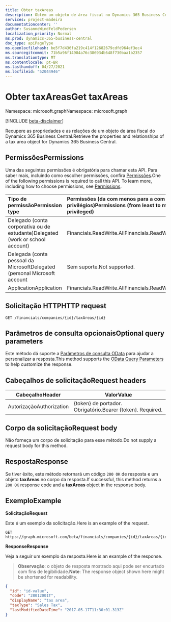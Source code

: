 ```yaml
---
title: Obter taxAreas
description: Obtém um objeto de área fiscal no Dynamics 365 Business Central.
services: project-madeira
documentationcenter: ''
author: SusanneWindfeldPedersen
localization_priority: Normal
ms.prod: dynamics-365-business-central
doc_type: apiPageType
ms.openlocfilehash: be5f7d436fa219c414f12682679cdfd964ef3ec4
ms.sourcegitcommit: 71b5a96f14984a76c386934b648f730baa1b2357
ms.translationtype: MT
ms.contentlocale: pt-BR
ms.lasthandoff: 04/27/2021
ms.locfileid: "52044946"
---
```

# <a name="get-taxareas"></a><span data-ttu-id="661db-103">Obter taxAreas</span><span class="sxs-lookup"><span data-stu-id="661db-103">Get taxAreas</span></span>

<span data-ttu-id="661db-104">Namespace: microsoft.graph</span><span class="sxs-lookup"><span data-stu-id="661db-104">Namespace: microsoft.graph</span></span>

[!INCLUDE [beta-disclaimer](../../includes/beta-disclaimer.md)]

<span data-ttu-id="661db-105">Recupere as propriedades e as relações de um objeto de área fiscal do Dynamics 365 Business Central.</span><span class="sxs-lookup"><span data-stu-id="661db-105">Retrieve the properties and relationships of a tax area object for Dynamics 365 Business Central.</span></span>

## <a name="permissions"></a><span data-ttu-id="661db-106">Permissões</span><span class="sxs-lookup"><span data-stu-id="661db-106">Permissions</span></span>
<span data-ttu-id="661db-p101">Uma das seguintes permissões é obrigatória para chamar esta API. Para saber mais, incluindo como escolher permissões, confira [Permissões](/graph/permissions-reference).</span><span class="sxs-lookup"><span data-stu-id="661db-p101">One of the following permissions is required to call this API. To learn more, including how to choose permissions, see [Permissions](/graph/permissions-reference).</span></span>

|<span data-ttu-id="661db-109">Tipo de permissão</span><span class="sxs-lookup"><span data-stu-id="661db-109">Permission type</span></span> |<span data-ttu-id="661db-110">Permissões (da com menos para a com mais privilégios)</span><span class="sxs-lookup"><span data-stu-id="661db-110">Permissions (from least to most privileged)</span></span>|
|:---------------|:------------------------------------------|
|<span data-ttu-id="661db-111">Delegado (conta corporativa ou de estudante)</span><span class="sxs-lookup"><span data-stu-id="661db-111">Delegated (work or school account)</span></span>|<span data-ttu-id="661db-112">Financials.ReadWrite.All</span><span class="sxs-lookup"><span data-stu-id="661db-112">Financials.ReadWrite.All</span></span> |
|<span data-ttu-id="661db-113">Delegada (conta pessoal da Microsoft</span><span class="sxs-lookup"><span data-stu-id="661db-113">Delegated (personal Microsoft account</span></span>|<span data-ttu-id="661db-114">Sem suporte.</span><span class="sxs-lookup"><span data-stu-id="661db-114">Not supported.</span></span>|
|<span data-ttu-id="661db-115">Application</span><span class="sxs-lookup"><span data-stu-id="661db-115">Application</span></span>|<span data-ttu-id="661db-116">Financials.ReadWrite.All</span><span class="sxs-lookup"><span data-stu-id="661db-116">Financials.ReadWrite.All</span></span>|

## <a name="http-request"></a><span data-ttu-id="661db-117">Solicitação HTTP</span><span class="sxs-lookup"><span data-stu-id="661db-117">HTTP request</span></span>

```
GET /financials/companies/{id}/taxAreas/{id}
```

## <a name="optional-query-parameters"></a><span data-ttu-id="661db-118">Parâmetros de consulta opcionais</span><span class="sxs-lookup"><span data-stu-id="661db-118">Optional query parameters</span></span>
<span data-ttu-id="661db-119">Este método dá suporte a [Parâmetros de consulta OData](/graph/query-parameters) para ajudar a personalizar a resposta.</span><span class="sxs-lookup"><span data-stu-id="661db-119">This method supports the [OData Query Parameters](/graph/query-parameters) to help customize the response.</span></span>

## <a name="request-headers"></a><span data-ttu-id="661db-120">Cabeçalhos de solicitação</span><span class="sxs-lookup"><span data-stu-id="661db-120">Request headers</span></span>
|<span data-ttu-id="661db-121">Cabeçalho</span><span class="sxs-lookup"><span data-stu-id="661db-121">Header</span></span>|<span data-ttu-id="661db-122">Valor</span><span class="sxs-lookup"><span data-stu-id="661db-122">Value</span></span>|
|------|-----|
|<span data-ttu-id="661db-123">Autorização</span><span class="sxs-lookup"><span data-stu-id="661db-123">Authorization</span></span>  |<span data-ttu-id="661db-p102">{token} de portador. Obrigatório.</span><span class="sxs-lookup"><span data-stu-id="661db-p102">Bearer {token}. Required.</span></span> |

## <a name="request-body"></a><span data-ttu-id="661db-126">Corpo da solicitação</span><span class="sxs-lookup"><span data-stu-id="661db-126">Request body</span></span>
<span data-ttu-id="661db-127">Não forneça um corpo de solicitação para esse método.</span><span class="sxs-lookup"><span data-stu-id="661db-127">Do not supply a request body for this method.</span></span>

## <a name="response"></a><span data-ttu-id="661db-128">Resposta</span><span class="sxs-lookup"><span data-stu-id="661db-128">Response</span></span>
<span data-ttu-id="661db-129">Se tiver êxito, este método retornará um código `200 OK` de resposta e um objeto **taxAreas** no corpo da resposta.</span><span class="sxs-lookup"><span data-stu-id="661db-129">If successful, this method returns a `200 OK` response code and a **taxAreas** object in the response body.</span></span>

## <a name="example"></a><span data-ttu-id="661db-130">Exemplo</span><span class="sxs-lookup"><span data-stu-id="661db-130">Example</span></span>

<span data-ttu-id="661db-131">**Solicitação**</span><span class="sxs-lookup"><span data-stu-id="661db-131">**Request**</span></span>

<span data-ttu-id="661db-132">Este é um exemplo da solicitação.</span><span class="sxs-lookup"><span data-stu-id="661db-132">Here is an example of the request.</span></span>
```http
GET https://graph.microsoft.com/beta/financials/companies/{id}/taxAreas/{id}
```

<span data-ttu-id="661db-133">**Response**</span><span class="sxs-lookup"><span data-stu-id="661db-133">**Response**</span></span>

<span data-ttu-id="661db-134">Veja a seguir um exemplo da resposta.</span><span class="sxs-lookup"><span data-stu-id="661db-134">Here is an example of the response.</span></span> 

> <span data-ttu-id="661db-135">**Observação**: o objeto de resposta mostrado aqui pode ser encurtado com fins de legibilidade.</span><span class="sxs-lookup"><span data-stu-id="661db-135">**Note**: The response object shown here might be shortened for readability.</span></span>

```json
{
  "id": "id-value",
  "code": "28012001T",
  "displayName": "tax area",
  "taxType": "Sales Tax",
  "lastModifiedDateTime": "2017-05-17T11:30:01.313Z"
}
```



